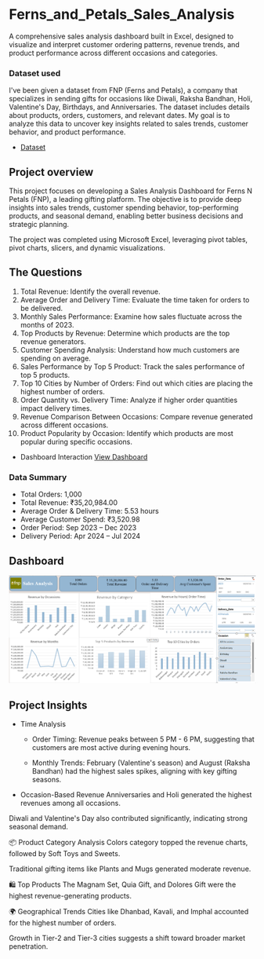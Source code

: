 # Ferns_and_Petals_Sales_Analysis
A comprehensive sales analysis dashboard built in Excel, designed to visualize and interpret customer ordering patterns, revenue trends, and product performance across different occasions and categories.

### Dataset used
I've been given a dataset from FNP (Ferns and Petals), a company that specializes in sending gifts for occasions like Diwali, Raksha Bandhan, Holi, Valentine's Day, Birthdays, and Anniversaries. The dataset includes details about products, orders, customers, and relevant dates. My goal is to analyze this data to uncover key insights related to sales trends, customer behavior, and product performance.
- <a href = "https://github.com/cspoojary/Ferns_and_Petals_Sales_Analysis/tree/main/fnp%20datasaet">Dataset </a>


## Project overview
This project focuses on developing a Sales Analysis Dashboard for Ferns N Petals (FNP), a leading gifting platform.
The objective is to provide deep insights into sales trends, customer spending behavior, top-performing products, and seasonal demand, enabling better business decisions and strategic planning.

The project was completed using Microsoft Excel, leveraging pivot tables, pivot charts, slicers, and dynamic visualizations.

## The Questions
1.	Total Revenue: Identify the overall revenue.
2.	Average Order and Delivery Time: Evaluate the time taken for orders to be delivered.
3.	Monthly Sales Performance: Examine how sales fluctuate across the months of 2023.
4.	Top Products by Revenue: Determine which products are the top revenue generators.
5.	Customer Spending Analysis: Understand how much customers are spending on average.
6.	Sales Performance by Top 5 Product: Track the sales performance of top 5 products.
7.	Top 10 Cities by Number of Orders: Find out which cities are placing the highest number of orders.
8.	Order Quantity vs. Delivery Time: Analyze if higher order quantities impact delivery times.
9.	Revenue Comparison Between Occasions: Compare revenue generated across different occasions.
10.	Product Popularity by Occasion: Identify which products are most popular during specific occasions.

- Dashboard Interaction <a href = "https://github.com/cspoojary/Ferns_and_Petals_Sales_Analysis/blob/main/fnp%20dashboard.xlsx">View Dashboard</a>

### Data Summary
  - Total Orders: 1,000
  - Total Revenue: ₹35,20,984.00
  - Average Order & Delivery Time: 5.53 hours
  - Average Customer Spend: ₹3,520.98
  - Order Period: Sep 2023 – Dec 2023
  - Delivery Period: Apr 2024 – Jul 2024

## Dashboard
![FNP Dashboard](https://github.com/cspoojary/Ferns_and_Petals_Sales_Analysis/blob/main/fnp%20dashboard.png)

## Project Insights
- Time Analysis
  - Order Timing:
  Revenue peaks between 5 PM - 6 PM, suggesting that customers are most active during evening hours.

  - Monthly Trends:
  February (Valentine's season) and August (Raksha Bandhan) had the highest sales spikes, aligning with key gifting seasons.

- Occasion-Based Revenue
Anniversaries and Holi generated the highest revenues among all occasions.

Diwali and Valentine's Day also contributed significantly, indicating strong seasonal demand.

📦 Product Category Analysis
Colors category topped the revenue charts, followed by Soft Toys and Sweets.

Traditional gifting items like Plants and Mugs generated moderate revenue.

🛍 Top Products
The Magnam Set, Quia Gift, and Dolores Gift were the highest revenue-generating products.

🌍 Geographical Trends
Cities like Dhanbad, Kavali, and Imphal accounted for the highest number of orders.

Growth in Tier-2 and Tier-3 cities suggests a shift toward broader market penetration.

